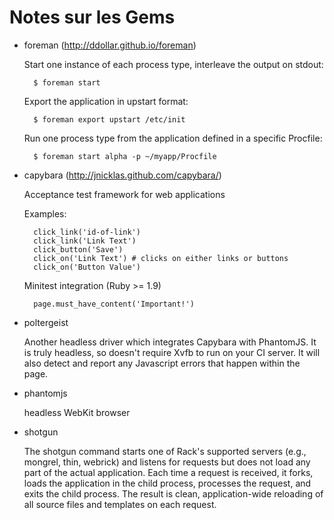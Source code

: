 

# Notes sur les Gems

* foreman (http://ddollar.github.io/foreman)

	Start one instance of each process type, interleave the output on stdout:

		$ foreman start

	Export the application in upstart format:
	
		$ foreman export upstart /etc/init

	Run one process type from the application defined in a specific Procfile:

		$ foreman start alpha -p ~/myapp/Procfile


* capybara (http://jnicklas.github.com/capybara/)

	Acceptance test framework for web applications

	Examples:

		click_link('id-of-link')
		click_link('Link Text')
		click_button('Save')
		click_on('Link Text') # clicks on either links or buttons
		click_on('Button Value')

	Minitest integration (Ruby >= 1.9)

		page.must_have_content('Important!')

* poltergeist

	Another headless driver which integrates Capybara with
    PhantomJS. It is truly headless, so doesn't require Xvfb to run on
    your CI server. It will also detect and report any Javascript
    errors that happen within the page.

* phantomjs

   headless WebKit browser

* shotgun

	The shotgun command starts one of Rack's supported servers (e.g.,
	mongrel, thin, webrick) and listens for requests but does not load
	any part of the actual application. 
	Each time a request is received, it forks, loads the application
	in the child process, processes the request, and exits the child
	process. The result is clean, application-wide reloading of all
	source files and templates on each request.




